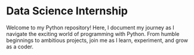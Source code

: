 # Data Science Internship
Welcome to my Python repository! Here, I document my journey as I navigate the exciting world of programming with Python. From humble beginnings to ambitious projects, join me as I learn, experiment, and grow as a coder.
